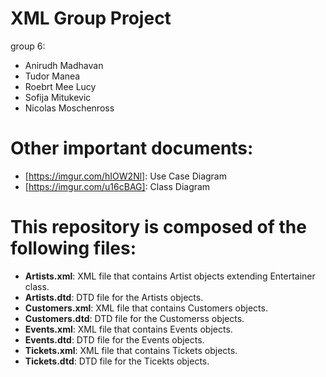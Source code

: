 # XML Group Project
group 6:
- Anirudh Madhavan
- Tudor Manea
- Roebrt Mee Lucy
- Sofija Mitukevic
- Nicolas Moschenross

# Other important documents:
- [https://imgur.com/hIOW2Nl]: Use Case Diagram
- [https://imgur.com/u16cBAG]: Class Diagram

# This repository is composed of the following files:
- **Artists.xml**: XML file that contains Artist objects extending Entertainer class.
- **Artists.dtd**: DTD file for the Artists objects.
- **Customers.xml**: XML file that contains Customers objects.
- **Customers.dtd**: DTD file for the Customerss objects.
- **Events.xml**: XML file that contains Events objects.
- **Events.dtd**: DTD file for the Events objects.
- **Tickets.xml**: XML file that contains Tickets objects.
- **Tickets.dtd**: DTD file for the Ticekts objects.
